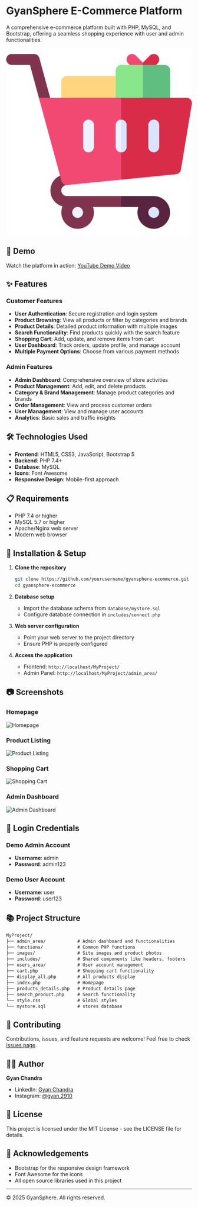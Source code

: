 # GyanSphere E-Commerce Platform

A comprehensive e-commerce platform built with PHP, MySQL, and Bootstrap, offering a seamless shopping experience with user and admin functionalities.

![GyanSphere Logo](./images/logo.png)

## 🌟 Demo

Watch the platform in action: [YouTube Demo Video](https://youtu.be/your-video-id)

## ✨ Features

### Customer Features
- **User Authentication**: Secure registration and login system
- **Product Browsing**: View all products or filter by categories and brands
- **Product Details**: Detailed product information with multiple images
- **Search Functionality**: Find products quickly with the search feature
- **Shopping Cart**: Add, update, and remove items from cart
- **User Dashboard**: Track orders, update profile, and manage account
- **Multiple Payment Options**: Choose from various payment methods

### Admin Features
- **Admin Dashboard**: Comprehensive overview of store activities
- **Product Management**: Add, edit, and delete products
- **Category & Brand Management**: Manage product categories and brands
- **Order Management**: View and process customer orders
- **User Management**: View and manage user accounts
- **Analytics**: Basic sales and traffic insights

## 🛠️ Technologies Used

- **Frontend**: HTML5, CSS3, JavaScript, Bootstrap 5
- **Backend**: PHP 7.4+
- **Database**: MySQL
- **Icons**: Font Awesome
- **Responsive Design**: Mobile-first approach

## 📋 Requirements

- PHP 7.4 or higher
- MySQL 5.7 or higher
- Apache/Nginx web server
- Modern web browser

## 🚀 Installation & Setup

1. **Clone the repository**
   ```bash
   git clone https://github.com/yourusername/gyansphere-ecommerce.git
   cd gyansphere-ecommerce
   ```

2. **Database setup**
   - Import the database schema from `database/mystore.sql`
   - Configure database connection in `includes/connect.php`

3. **Web server configuration**
   - Point your web server to the project directory
   - Ensure PHP is properly configured

4. **Access the application**
   - Frontend: `http://localhost/MyProject/`
   - Admin Panel: `http://localhost/MyProject/admin_area/`

## 📷 Screenshots

### Homepage
![Homepage](screenshots/homepage.png)

### Product Listing
![Product Listing](screenshots/product-listing.png)

### Shopping Cart
![Shopping Cart](screenshots/shopping-cart.png)

### Admin Dashboard
![Admin Dashboard](screenshots/admin-dashboard.png)

## 🔐 Login Credentials

### Demo Admin Account
- **Username**: admin
- **Password**: admin123

### Demo User Account
- **Username**: user
- **Password**: user123

## 📚 Project Structure

```
MyProject/
├── admin_area/            # Admin dashboard and functionalities
├── functions/             # Common PHP functions
├── images/                # Site images and product photos
├── includes/              # Shared components like headers, footers
├── users_area/            # User account management
├── cart.php               # Shopping cart functionality
├── display_all.php        # All products display
├── index.php              # Homepage
├── products_details.php   # Product details page
├── search_product.php     # Search functionality
└── style.css              # Global styles
└── mystore.sql            # stores database
```

## 🤝 Contributing

Contributions, issues, and feature requests are welcome! Feel free to check [issues page](https://github.com/yourusername/gyansphere-ecommerce/issues).

## 👨‍💻 Author

**Gyan Chandra**
- LinkedIn: [Gyan Chandra](https://www.linkedin.com/in/gyanchandra29102003)
- Instagram: [@gyan.2910](https://www.instagram.com/gyan.2910/)

## 📝 License

This project is licensed under the MIT License - see the LICENSE file for details.

## 🙏 Acknowledgements

- Bootstrap for the responsive design framework
- Font Awesome for the icons
- All open source libraries used in this project

---

&copy; 2025 GyanSphere. All rights reserved.
